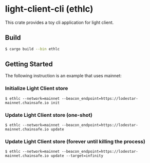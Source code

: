 # light-client-cli (ethlc)

This crate provides a toy cli application for light client.

## Build

```bash
$ cargo build --bin ethlc
```

## Getting Started

The following instruction is an example that uses mainnet:

### Initialize Light Client store

```shell
$ ethlc --network=mainnet --beacon_endpoint=https://lodestar-mainnet.chainsafe.io init
```

### Update Light Client store (one-shot)

```shell
$ ethlc --network=mainnet --beacon_endpoint=https://lodestar-mainnet.chainsafe.io update
```

### Update Light Client store (forever until killing the process)

```shell
$ ethlc --network=mainnet --beacon_endpoint=https://lodestar-mainnet.chainsafe.io update --target=infinity
```
